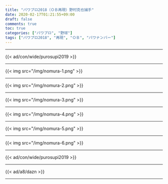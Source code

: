 ```yaml
---
title: "パワプロ2018（ＯＢ再現）野村克也捕手"
date: 2020-02-17T01:21:55+09:00
draft: false
comments: true
toc: true
categories: ["パワプロ", "野球"]
tags: ["パワプロ2018", "再現", "ＯＢ", "パワナンバー"]
---
```


<!--more-->

---

{{< ad/con/wide/purosupi2019 >}}

---

{{< img src="/img/nomura-1.png" >}}

---

{{< img src="/img/nomura-2.png" >}}

---

{{< img src="/img/nomura-3.png" >}}

---

{{< img src="/img/nomura-4.png" >}}

---

{{< img src="/img/nomura-5.png" >}}

---

{{< img src="/img/nomura-6.png" >}}

---

{{< ad/con/wide/purosupi2019 >}}

---

{{< ad/a8/dazn >}}

---
